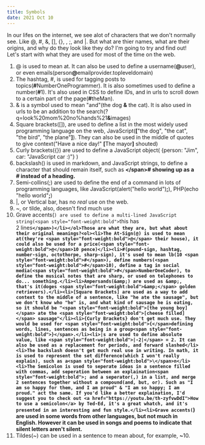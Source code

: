```yaml
---
title: Symbols
date: 2021 Oct 10
---
```

In our lifes on the internet, we see alot of characters that we don't normally see. Like @, #, &amp;, [], {}, \, ;, and |. But what are thier names, what are their origins, and why do they look like they do? I'm going to try and find out!<br />Let's start with what they are used for most of the time on the web.<ol><li>@ is used to mean at. It can also be used to define a username(<span style="font-weight:bold">@</span>user), or even emails(person<span style="font-weight:bold">@</span>emailprovider.topleveldomain)</li><li>The hashtag, #, is used for tagging posts to topics(<span style="font-weight:bold">#</span>NumberOneProgrammer). It is also sometimes used to define a number(<span style="font-weight:bold">#</span>1). It's also used in CSS to define IDs, and in urls to scroll down to a certain part of the page(<span style="font-weight:bold">#</span>theMan).</li><li>&amp; is a symbol used to mean "and"(the dog <span style="font-weight:bold">&amp;</span> the cat). It is also used in urls to be an addition to the search(?q=look%20mom%20no%hands%21<span style="font-weight:bold">&amp;</span>images)</li><li>Square brackets([]), are used to define a list in the most widely used programming language on the web, JavaScript(<span style="font-weight:bold">[</span>"the dog", "the cat", "the bird", "the plane"<span style="font-weight:bold">]</span>). They can also be used in the middle of quotes to give context("Have a nice day!" <span style="font-weight:bold">[</span>The mayor<span style="font-weight:bold">]</span> shouted)</li><li>Curly brackets({}) are used to define a JavaScript object( {person: "Jim", car: "JavaScript car :)"} )</li><li>backslash(\) is used in markdown, and JavaScript strings, to define a character that should remain itself, such as <span style="font-weight:bold">\</span># showing up as a # instead of a heading.</li><li>Semi-collins(;) are used to define the end of a command in lots of programming languages, like JavaScript(alert("hello world")<span style="font-weight:bold">;</span>), PHP(echo "hello world"<span style="font-weight:bold">;</span>)</li><li>|, or Vertical bar, has no <em>real</em> use on the web.</li><li>~, or tilde, also, doesn't find much use</li><li>Grave accents(`) are used to define a multi-lined JavaScript string(<span style="font-weight:bold">`</span>this has<br />2 lines<span style="font-weight:bold">`</span>)</li></ol>Those are what they are, but what about their original meanings?<ol><li>The At-Sign(@) is used to mean at(they're <span style="font-weight:bold">@</span> their house), it could also be used for a price(<span style="font-weight:bold">@</span>10 pence)</li><li>#(pound-sign, hashtag, number-sign, octothorpe, sharp-sign), it's used to mean lb(10 <span style="font-weight:bold">#</span>), define numbers(<span style="font-weight:bold">#</span>10), define a tag in social media(<span style="font-weight:bold">#</span>NumberOneCoder), to define the musical notes that are sharp, or used on telephones to do... something.</li><li>Ampersands(&amp;) are used as &amp;, that's it(doges <span style="font-weight:bold">&amp;</span> golden retrievers).</li><li>[Square Brackets] are used as a way to add context to the middle of a sentence, like "he ate the sausage", but we don't know who "he" is, and what kind of sausage he is eating, so it should be "<span style="font-weight:bold">[the young boy]</span> ate the <span style="font-weight:bold">[cheese filled]</span> sausage"</li><li>{Curly Brackets} don't get much use. They would be used for <span style="font-weight:bold">{</span>defining words, lines, sentences as being in a group<span style="font-weight:bold">}</span>.</li><li>|s are used to define absolute value, like <span style="font-weight:bold">|-2|</span> = 2. It can also be used as a replacement for periods, and forward slashed</li><li>The backslash doesn't get much real use in writing. In math, it is used to represent the set difference(which I won't really explain), such as a<span style="font-weight:bold">\</span>n</li><li>The Semicolon is used to seperate ideas in a sentence filled with commas, add seperation between an explaination<span style="font-weight:bold">; and a seperator(,) in a list, and merge 2 sentences together without a compound(and, but, or). Such as "I am so happy for them, and I am proud" & "I am so happy; I am proud." act the same. If you'd like a better explaination, I'd suggest you to check out <a href="https://youtu.be/th-zyfvwDdI">How to use a semicolon</a> by Ted-Ed, it's a great whatch, and it's presented in an interesting and fun style.</li><li>Grave accents(`) are used in some words from other languages, but not much in English. However it can be used in songs and poems to indicate that silent letters aren't silent.</li><li>Tildes(~) can be used in a sentence to mean about, for example, <span style="font-weight:bold">~</span>10.</li></ol>